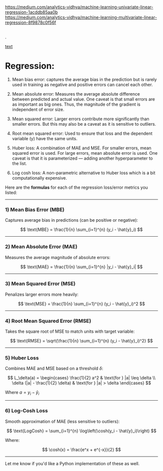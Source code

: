 https://medium.com/analytics-vidhya/machine-learning-univariate-linear-regression-1acddb85aa0b
<br />
https://medium.com/analytics-vidhya/machine-learning-multivariate-linear-regression-8f9878c0f56f


<br/>.

[text](https://medium.com/analytics-vidhya/machine-learning-linear-regression-project-from-scratch-without-library-87294048020)


# Regression: 
1) Mean bias error: captures the average bias in the prediction but is rarely used in training as negative and positive errors can cancel each other.

2) Mean absolute error: Measures the average absolute difference between predicted and actual value. One caveat is that small errors are as important as big ones. Thus, the magnitude of the gradient is independent of error size.

3) Mean squared error: Larger errors contribute more significantly than smaller errors. But this may also be a caveat as it is sensitive to outliers.

4) Root mean squared error: Used to ensure that loss and the dependent variable (y) have the same units.

5) Huber loss: A combination of MAE and MSE. For smaller errors, mean squared error is used. For large errors, mean absolute error is used. One caveat is that it is parameterized — adding another hyperparameter to the list.

6) Log cosh loss: A non-parametric alternative to Huber loss which is a bit computationally expensive.


Here are the **formulas** for each of the regression loss/error metrics you listed:

---

### 1) **Mean Bias Error (MBE)**

Captures average bias in predictions (can be positive or negative):

$$
\text{MBE} = \frac{1}{n} \sum_{i=1}^{n} (y_i - \hat{y}_i)
$$

---

### 2) **Mean Absolute Error (MAE)**

Measures the average magnitude of absolute errors:

$$
\text{MAE} = \frac{1}{n} \sum_{i=1}^{n} |y_i - \hat{y}_i|
$$

---

### 3) **Mean Squared Error (MSE)**

Penalizes larger errors more heavily:

$$
\text{MSE} = \frac{1}{n} \sum_{i=1}^{n} (y_i - \hat{y}_i)^2
$$

---

### 4) **Root Mean Squared Error (RMSE)**

Takes the square root of MSE to match units with target variable:

$$
\text{RMSE} = \sqrt{\frac{1}{n} \sum_{i=1}^{n} (y_i - \hat{y}_i)^2}
$$

---

### 5) **Huber Loss**

Combines MAE and MSE based on a threshold $\delta$:

$$
L_\delta(a) =
\begin{cases}
\frac{1}{2} a^2 & \text{for } |a| \leq \delta \\
\delta (|a| - \frac{1}{2} \delta) & \text{for } |a| > \delta
\end{cases}
$$

Where $a = y_i - \hat{y}_i$

---

### 6) **Log-Cosh Loss**

Smooth approximation of MAE (less sensitive to outliers):

$$
\text{LogCosh} = \sum_{i=1}^{n} \log\left(\cosh(y_i - \hat{y}_i)\right)
$$

Where:

$$
\cosh(x) = \frac{e^x + e^{-x}}{2}
$$

---

Let me know if you'd like a Python implementation of these as well.
